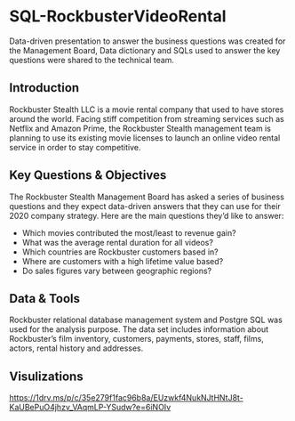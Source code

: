 # SQL-RockbusterVideoRental
Data-driven presentation to answer the business questions was created for the Management Board, Data dictionary and SQLs used to answer the key questions were shared to the technical team.

## Introduction
Rockbuster Stealth LLC is a movie rental company that used to have stores around the world. Facing stiff competition from streaming services such as Netflix and Amazon Prime,
the Rockbuster Stealth management team is planning to use its existing movie licenses to launch an online video rental service in order to stay competitive.

## Key Questions & Objectives
The Rockbuster Stealth Management Board has asked a series of business questions and they expect data-driven answers that they can use for their 2020 company strategy. Here are
the main questions they’d like to answer:

* Which movies contributed the most/least to revenue gain?
* What was the average rental duration for all videos?
* Which countries are Rockbuster customers based in?
* Where are customers with a high lifetime value based?
* Do sales figures vary between geographic regions?

## Data & Tools
Rockbuster relational database management system and Postgre SQL was used for the analysis purpose. The data set includes information about Rockbuster’s film inventory, customers, payments, stores, staff, films, actors, rental history and addresses.

## Visulizations
https://1drv.ms/p/c/35e279f1fac96b8a/EUzwkf4NukNJtHNtJ8t-KaUBePuO4jhzv_VAqmLP-YSudw?e=6iNOIv

